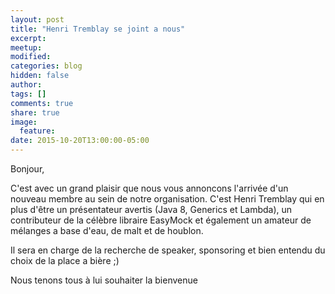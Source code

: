```yaml
---
layout: post
title: "Henri Tremblay se joint a nous"
excerpt:
meetup:
modified:
categories: blog
hidden: false
author:
tags: []
comments: true
share: true
image:
  feature:
date: 2015-10-20T13:00:00-05:00
---
```


Bonjour,

C'est avec un grand plaisir que nous vous annoncons l'arrivée d'un nouveau membre au sein de notre organisation.
C'est Henri Tremblay qui en plus d'être un présentateur avertis (Java 8, Generics et Lambda), un contributeur
de la célèbre libraire EasyMock et également un amateur de mélanges a base d'eau, de malt et de houblon.

Il sera en charge de la recherche de speaker, sponsoring et bien entendu du choix de la place a bière ;)

Nous tenons tous à lui souhaiter la bienvenue

